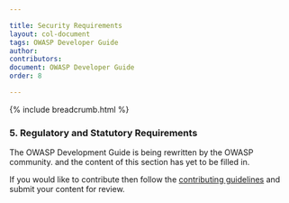 ```yaml
---

title: Security Requirements
layout: col-document
tags: OWASP Developer Guide
author:
contributors:
document: OWASP Developer Guide
order: 8

---
```


{% include breadcrumb.html %}
### 5. Regulatory and Statutory Requirements

The OWASP Development Guide is being rewritten by the OWASP community.
and the content of this section has yet to be filled in.

If you would like to contribute then follow the 
[contributing guidelines](https://github.com/OWASP/www-project-developer-guide/blob/main/CONTRIBUTING.md)
and submit your content for review.
